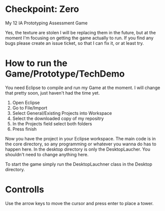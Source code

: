 # Checkpoint: Zero
My 12 IA Prototyping Assessment Game

Yes, the texture are stolen I will be replacing them in the future, but at the moment I'm focusing on getting the game actually to run.
If you find any bugs please create an issue ticket, so that I can fix it, or at least try.

# How to run the Game/Prototype/TechDemo
You need Eclipse to compile and run my Game at the moment. I will change that pretty soon, just haven't had the time yet.

1. Open Eclipse
2. Go to File/Import
3. Select General/Existing Projects into Workspace
4. Select the downloaded copy of my repositry
5. In the Projects field select both folders
6. Press finish

Now you have the project in your Eclipse workspace.
The main code is in the core directory, so any programming or whatever you wanna do has to happen here. 
In the desktop directory is only the DesktopLaucher. You shouldn't need to change anything here.

To start the game simply run the DesktopLauchner class in the Desktop directory.

# Controlls
Use the arrow keys to move the cursor and press enter to place a tower.
